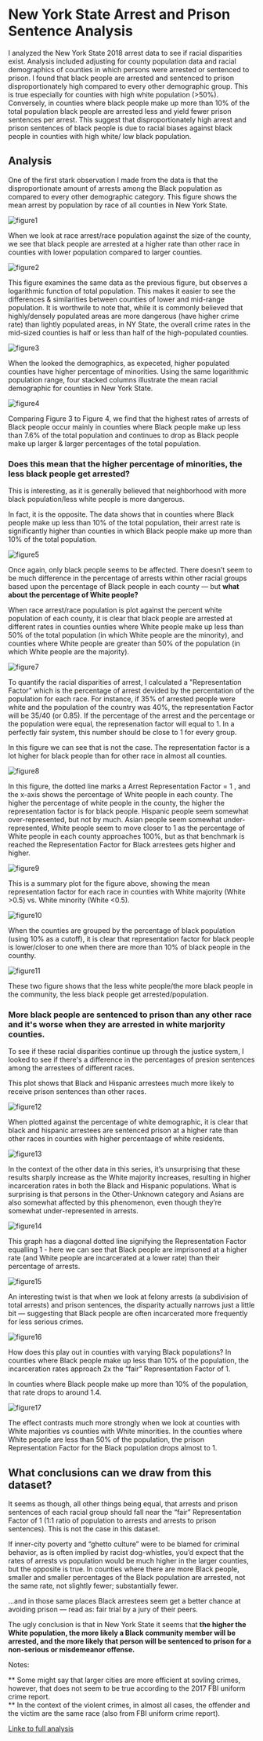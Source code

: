 # New York State Arrest and Prison Sentence Analysis
I analyzed the New York State 2018 arrest data to see if racial disparities exist. Analysis included adjusting for county population data and racial demographics of counties in which persons were arrested or sentenced to prison. I found that black people are arrested and sentenced to prison disproportionately high compared to every other demographic group. This is true especially for counties with high white population (>50%). Conversely, in counties where black people make up more than 10% of the total population black people are arrested less and yield fewer prison sentences per arrest. This suggest that disproportionately high arrest and prison sentences of black people is due to racial biases against black people in counties with high white/ low black population.


## Analysis

One of the first stark observation I made from the data is that the disproportionate amount of arrests among the Black population as compared to every other demographic category. This figure shows the mean arrest by population by race of all counties in New York State.


![figure1](/images/Figure1.png)



When we look at race arrest/race population against the size of the county, we see that black people are arrested at a higher rate than other race in counties with lower population compared to larger counties.

![figure2](/images/Figure2.png)


This figure examines the same data as the previous figure, but observes a logarithmic function of total population. This makes it easier to see the differences & similarities between counties of lower and mid-range population. It is worthwile to note that, while it is commonly believed that highly/densely populated areas are more dangerous (have higher crime rate) than lightly populated areas, in NY State, the overall crime rates in the mid-sized counties is half or less than half of the high-populated counties. 



![figure3](/images/Figure3.png)



When the looked the demographics, as expeceted, higher populated counties have higher percentage of minorities. Using the same logarithmic population range, four stacked columns illustrate the mean racial demographic for counties in New York State. 

![figure4](/images/Figure4.png)

Comparing Figure 3 to Figure 4, we find that the highest rates of arrests of Black people occur mainly in counties where Black people make up less than 7.6% of the total population and continues to drop as Black people make up larger & larger percentages of the total population.

### Does this mean that the higher percentage of minorities, the less black people get arrested?
This is interesting, as it is generally believed that neighborhood with more black population/less white people is more dangerous. 


In fact, it is the opposite. The data shows that in counties where Black people make up less than 10% of the total population, their arrest rate is significantly higher than counties in which Black people make up more than 10% of the total population. 

![figure5](/images/Figure5.png)



Once again, only black people seems to be affected. There doesn’t seem to be much difference in the percentage of arrests within other racial groups based upon the percentage of Black people in each county — but **what about the percentage of White people?**



When race arrest/race population is plot against the percent white population of each county, it is clear that black people are arrested at different rates in counties ounties where White people make up less than 50% of the total population (in which White people are the minority), and counties where White people are greater than 50% of the population (in which White people are the majority).


![figure7](/images/Figure7.png)



To quantify the racial disparities of arrest, I calculated a "Representation Factor" which is the percentage of arrest devided by the percentation of the population for each race. For instance, if 35% of arrested people were white and the population of the country was 40%, the representation Factor will be 35/40 (or 0.85). If the percentage of the arrest and the percentage or the population were equal, the represenation factor will equal to 1.  In a perfectly fair system, this number should be close to 1 for every group.



In this figure we can see that is not the case. The representation factor is a lot higher for black people than for other race in almost all counties.

![figure8](/images/Figure8.png)


In this figure, the dotted line marks a Arrest Representation Factor = 1 , and the x-axis shows the percentage of White people in each county. The higher the percentage of white people in the county, the higher the representation factor is for black people. Hispanic people seem somewhat over-represented, but not by much. Asian people seem somewhat under-represented, White people seem to move closer to 1 as the percentage of White people in each county approaches 100%, but as that benchmark is reached the Representation Factor for Black arrestees gets higher and higher.


![figure9](/images/Figure9.png)

This is a summary plot for the figure above, showing the mean representation factor for each race in counties with White majority (White >0.5) vs. White minority (White <0.5).

![figure10](/images/Figure10.png)

 
When the counties are grouped by the percentage of black population (using 10% as a cutoff), it is clear that representation factor for black people is lower/closer to one when there are more than 10% of black people in the counthy. 




![figure11](/images/Figure11.png)

These two figure shows that the less white people/the more black people in the community, the less black people get arrested/population.

### More black people are sentenced to prison than any other race and it's worse when they are arrested in white marjority counties.

To see if these racial disparities continue up through the justice system, I looked to see if there's a difference in the percentages of presion sentences among the arrestees of different races. 


This plot shows that Black and Hispanic arrestees much more likely to receive prison sentences than other races.

![figure12](/images/Figure12.png)




When plotted against the percentage of white demographic, it is clear that black and hispanic arrestees are sentenced prison at a higher rate than other races in counties with higher percentaage of white residents.


![figure13](/images/Figure13.png)



In the context of the other data in this series, it’s unsurprising that these results sharply increase as the White majority increases, resulting in higher incarceration rates in both the Black and Hispanic populations. What is surprising is that persons in the Other-Unknown category and Asians are also somewhat affected by this phenomenon, even though they’re somewhat under-represented in arrests.



![figure14](/images/Figure14.png)



This graph has a diagonal dotted line signifying the Representation Factor equalling 1 - here we can see that Black people are imprisoned at a higher rate (and White people are incarcerated at a lower rate) than their percentage of arrests.


![figure15](/images/Figure15.png)



An interesting twist is that when we look at felony arrests (a subdivision of total arrests) and prison sentences, the disparity actually narrows just a little bit — suggesting that Black people are often incarcerated more frequently for less serious crimes.



![figure16](/images/Figure16.png)



How does this play out in counties with varying Black populations? In counties where Black people make up less than 10% of the population, the incarceration rates approach 2x the “fair” Representation Factor of 1.

In counties where Black people make up more than 10% of the population, that rate drops to around 1.4.


![figure17](/images/Figure17.png)



The effect contrasts much more strongly when we look at counties with White majorities vs counties with White minorities. In the counties where White people are less than 50% of the population, the prison Representation Factor for the Black population drops almost to 1. 






## What conclusions can we draw from this dataset?



It seems as though, all other things being equal, that arrests and prison sentences of each racial group should fall near the “fair” Representation Factor of 1 (1:1 ratio of population to arrests and arrests to prison sentences). This is not the case in this dataset.



If inner-city poverty and “ghetto culture” were to be blamed for criminal behavior, as is often implied by racist dog-whistles, you’d expect that the rates of arrests vs population would be much higher in the larger counties, but the opposite is true. In counties where there are more Black people, smaller and smaller percentages of the Black population are arrested, not the same rate, not slightly fewer; substantially fewer.

…and in those same places Black arrestees seem get a better chance at avoiding prison — read as: fair trial by a jury of their peers.



The ugly conclusion is that in New York State it seems that **the higher the White population, the more likely a Black community member will be arrested, and the more likely that person will be sentenced to prison for a non-serious or misdemeanor offense.**



Notes: 

** Some might say that larger cities are more efficient at sovling crimes, however, that does not seem to be true according to the 2017 FBI uniform crime report.  <br>
** In the context of the violent crimes, in almost all cases, the offender and the victim are the same race (also from FBI uniform crime report). 

[Linke to full analysis](https://github.com/maayaikeda/newyork_crime/blob/master/New_york_race_and_arrest.ipynb)





